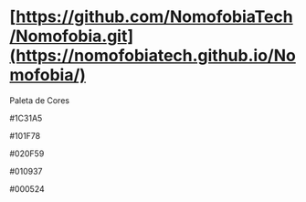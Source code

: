 # [https://github.com/NomofobiaTech/Nomofobia.git](https://nomofobiatech.github.io/Nomofobia/)



Paleta de Cores

#1C31A5

#101F78

#020F59

#010937

#000524
